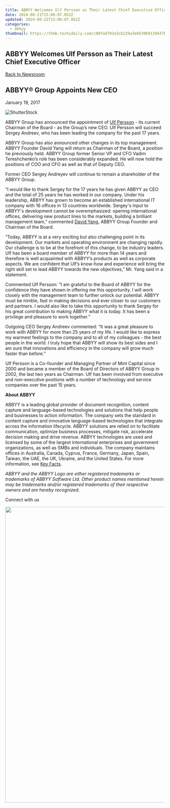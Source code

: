 ```yaml
---
title: ABBYY Welcomes Ulf Persson as Their Latest Chief Executive Officer
date: 2024-08-21T15:06:07.052Z
updated: 2024-08-22T15:06:07.052Z
categories:
  - abbyy
thumbnail: https://thmb.techidaily.com/c80fad792e3cb229a3e653969139437b39335328a63ecf71a877586d96fe497a.jpg
---
```


## ABBYY Welcomes Ulf Persson as Their Latest Chief Executive Officer

[Back to Newsroom](https://tools.techidaily.com/abbyy/products/)

## ABBYY® Group Appoints New CEO

January 19, 2017

![ShutterStock](https://content.abbyy.com/-/media/project/abbyy/abbyy/branchtemplates/shutterstock_1272462163_1296-x-729.jpg?h=729&iar=0&w=1296)

ABBYY Group has announced the appointment of [Ulf Persson](https://tools.techidaily.com/abbyy/products/) \- its current Chairman of the Board - as the Group’s new CEO. Ulf Persson will succeed Sergey Andreev, who has been leading the company for the past 17 years.

ABBYY Group has also announced other changes in its top management. ABBYY Founder David Yang will return as Chairman of the Board, a position he previously held. ABBYY Group former Senior VP and CFO Vadim Tereshchenko’s role has been considerably expanded. He will now hold the positions of COO and CFO as well as that of Deputy CEO.

Former CEO Sergey Andreyev will continue to remain a shareholder of the ABBYY Group.

“I would like to thank Sergey for the 17 years he has given ABBYY as CEO and the total of 25 years he has worked in our company. Under his leadership, ABBYY has grown to become an established international IT company with 16 offices in 13 countries worldwide. Sergey's input to ABBYY's development cannot be overemphasized: opening international offices, delivering new product lines to the markets, building a brilliant management team,” commented [David Yang](https://tools.techidaily.com/abbyy/products/), ABBYY Group Founder and Chairman of the Board.

“Today, ABBYY is at a very exciting but also challenging point in its development. Our markets and operating environment are changing rapidly. Our challenge is to be at the forefront of this change, to be industry leaders. Ulf has been a board member of ABBYY for more than 14 years and therefore is well acquainted with ABBYY’s products as well as corporate aspects. We are confident that Ulf’s know-how and experience will bring the right skill set to lead ABBYY towards the new objectives,” Mr. Yang said in a statement.

Commented Ulf Persson: “I am grateful to the Board of ABBYY for the confidence they have shown in offering me this opportunity. I will work closely with the management team to further unlock our potential. ABBYY must be nimble, fast in making decisions and ever closer to our customers and partners. I would also like to take this opportunity to thank Sergey for his great contribution to making ABBYY what it is today. It has been a privilege and pleasure to work together.”

Outgoing CEO Sergey Andreev commented: “It was a great pleasure to work with ABBYY for more than 25 years of my life. I would like to express my warmest feelings to the company and to all of my colleagues - the best people in the world. I truly hope that ABBYY will show its best sides and I am sure that innovations and efficiency in the company will grow much faster than before.”

Ulf Persson is a Co-founder and Managing Partner of Mint Capital since 2000 and became a member of the Board of Directors of ABBYY Group in 2002, the last two years as Chairman. Ulf has been involved from executive and non-executive positions with a number of technology and service companies over the past 15 years.

**About ABBYY**

ABBYY is a leading global provider of document recognition, content capture and language-based technologies and solutions that help people and businesses to action information. The company sets the standard in content capture and innovative language-based technologies that integrate across the information lifecycle. ABBYY solutions are relied on to facilitate communication, optimize business processes, mitigate risk, accelerate decision making and drive revenue. ABBYY technologies are used and licensed by some of the largest international enterprises and government organizations, as well as SMBs and individuals. The company maintains offices in Australia, Canada, Cyprus, France, Germany, Japan, Spain, Taiwan, the UAE, the UK, Ukraine, and the United States. For more information, see [Key Facts](https://tools.techidaily.com/abbyy/products/).

_ABBYY and the ABBYY Logo are either registered trademarks or trademarks of ABBYY Software Ltd. Other product names mentioned herein may be trademarks and/or registered trademarks of their respective owners and are hereby recognized._

Connect with us

<ins class="adsbygoogle"
     style="display:block"
     data-ad-format="autorelaxed"
     data-ad-client="ca-pub-7571918770474297"
     data-ad-slot="1223367746"></ins>



<ins class="adsbygoogle"
     style="display:block"
     data-ad-client="ca-pub-7571918770474297"
     data-ad-slot="8358498916"
     data-ad-format="auto"
     data-full-width-responsive="true"></ins>

<!-- affiliate ads begin -->
<a href="https://ancheer.sjv.io/c/5597632/1657301/17326" target="_top" id="1657301"><img src="//a.impactradius-go.com/display-ad/17326-1657301" border="0" alt="" width="1920" height="933"/></a><img height="0" width="0" src="https://imp.pxf.io/i/5597632/1657301/17326" style="position:absolute;visibility:hidden;" border="0" />
<!-- affiliate ads end -->